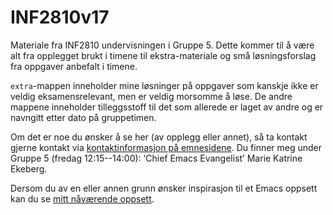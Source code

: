 # INF2810v17
Materiale fra INF2810 undervisningen i Gruppe 5. Dette kommer til å være alt fra opplegget brukt i timene til ekstra-materiale og små løsningsforslag fra oppgaver anbefalt i timene.

`extra`-mappen inneholder mine løsninger på oppgaver som kanskje ikke er veldig eksamensrelevant, men er veldig morsomme å løse. 
De andre mappene inneholder tilleggsstoff til det som allerede er laget av andre og er navngitt etter dato på gruppetimen.


Om det er noe du ønsker å se her (av opplegg eller annet), så ta kontakt gjerne kontakt via [kontaktinformasjon på emnesidene](http://www.uio.no/studier/emner/matnat/ifi/INF2810/v17/kontakt.html). Du finner meg under Gruppe 5 (fredag 12:15--14:00): ‘Chief Emacs Evangelist’ Marie Katrine Ekeberg. 


Dersom du av en eller annen grunn ønsker inspirasjon til et Emacs oppsett kan du se [mitt nåværende oppsett](https://github.com/markydawn/.emacs.d).
